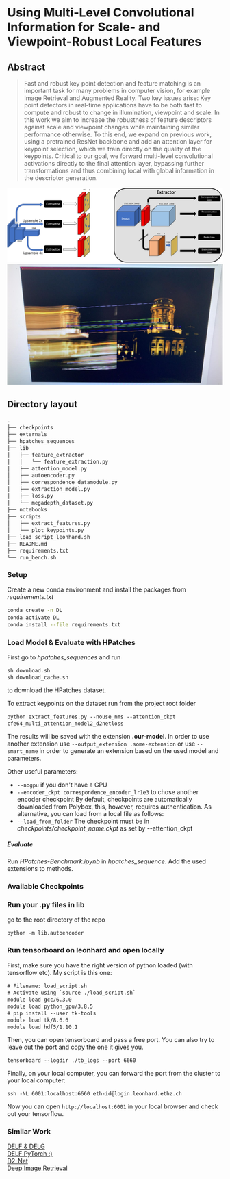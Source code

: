 # Using Multi-Level Convolutional Information for Scale- and Viewpoint-Robust Local Features

## Abstract
> Fast and robust key point detection and feature matching is an important task for many problems in computer vision, for example Image Retrieval and Augmented Reality.
Two key issues arise: Key point detectors in real-time applications have to be both fast to compute and robust to change in illumination, viewpoint and scale.
In this work we aim to increase the robustness of feature descriptors against scale and viewpoint changes while maintaining similar performance otherwise.
To this end, we expand on previous work, using a pretrained ResNet backbone and add an attention layer for keypoint selection, which we train directly on the quality of the keypoints.
Critical to our goal, we forward multi-level convolutional activations directly to the final attention layer, bypassing further transformations and thus combining local with global information in the descriptor generation.

![Architecture](img/ArchitectureFinal.png)
![Correspondence examples](img/CorrespondenceExamples.png)

## Directory layout
```
.
├── checkpoints
├── externals
├── hpatches_sequences
├── lib
│   ├── feature_extractor
│   │   └── feature_extraction.py
│   ├── attention_model.py
│   ├── autoencoder.py
│   ├── correspondence_datamodule.py
│   ├── extraction_model.py
│   ├── loss.py
│   └── megadepth_dataset.py
├── notebooks
├── scripts
│   ├── extract_features.py
│   └── plot_keypoints.py
├── load_script_leonhard.sh
├── README.md
├── requirements.txt
└── run_bench.sh
```

### Setup
Create a new conda environment and install the packages from *requirements.txt*
```bash
conda create -n DL
conda activate DL
conda install --file requirements.txt
```

### Load Model & Evaluate with HPatches
First go to *hpatches_sequences* and run
```
sh download.sh
sh download_cache.sh
```
to download the HPatches dataset.

To extract keypoints on the dataset run from the project root folder
```
python extract_features.py --nouse_nms --attention_ckpt cfe64_multi_attention_model2_d2netloss
```
The results will be saved with the extension **.our-model**. In order to use another extension use `--output_extension .some-extension` or use `--smart_name` in order to generate an extension based on the used model and parameters.

Other useful parameters: 
* `--nogpu` if you don't have a GPU 
* `--encoder_ckpt correspondence_encoder_lr1e3` to chose another encoder checkpoint
By default, checkpoints are automatically downloaded from Polybox, this, however, requires authentication. As alternative, you can load from a local file as follows: 
* `--load_from_folder` The checkpoint must be in *checkpoints/checkpoint_name.ckpt* as set by --attention_ckpt

##### Evaluate
Run *HPatches-Benchmark.ipynb* in *hpatches_sequence*. Add the used extensions to methods.

### Available Checkpoints

### Run your .py files in lib
go to the root directory of the repo
```
python -m lib.autoencoder
```

### Run tensorboard on leonhard and open locally
First, make sure you have the right version of python loaded (with tensorflow etc).
My script is this one:
```
# Filename: load_script.sh
# Activate using `source ./load_script.sh`
module load gcc/6.3.0
module load python_gpu/3.8.5
# pip install --user tk-tools
module load tk/8.6.6
module load hdf5/1.10.1
```
Then, you can open tensorboard and pass a free port. You can also try to leave out the port and copy the one it gives you.
```
tensorboard --logdir ./tb_logs --port 6660
```
Finally, on your local computer, you can forward the port from the cluster to your local computer:
```
ssh -NL 6001:localhost:6660 eth-id@login.leonhard.ethz.ch
```
Now you can open `http://localhost:6001` in your local browser and check out your tensorflow.

### Similar Work
[DELF & DELG](https://github.com/tensorflow/models/tree/master/research/delf)  
[DELF PyTorch :) ](https://github.com/nashory/DeLF-pytorch)  
[D2-Net](https://github.com/mihaidusmanu/d2-net)  
[Deep Image Retrieval](https://github.com/naver/deep-image-retrieval)  
